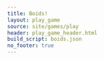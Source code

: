 ```yaml
---
title: Boids!
layout: play_game
source: site/games/play
header: play_game_header.html
build_script: boids.json
no_footer: true
---
```

